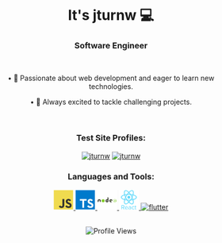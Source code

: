 <h1 align="center" style="color: "#32a852";">It's jturnw 💻</h1>
<h3 align="center">Software Engineer</h3>

<br>
<div align="center">
  <p>• 🌱 Passionate about web development and eager to learn new technologies.</p>
  <p>• 🚀 Always excited to tackle challenging projects.</p>
</div>

<br>

<h3 align="center">Test Site Profiles:</h3>
<p align="center">
  <a href="https://www.leetcode.com/jturnw" target="blank"><img align="center" src="https://www.svgrepo.com/show/306328/leetcode.svg" alt="jturnw" height="32" width="32" /></a>  
  <a href="https://www.codewars.com/users/jturnw" target="blank"><img align="center" src="https://www.codewars.com/users/jturnw/badges/micro" alt="jturnw" /></a>
</p>

<h3 align="center">Languages and Tools:</h3>
<p align="center"> <a href="https://developer.mozilla.org/en-US/docs/Web/JavaScript" target="_blank" rel="noreferrer"> <img src="https://raw.githubusercontent.com/devicons/devicon/master/icons/javascript/javascript-original.svg" alt="javascript" width="40" height="40"/> </a> <a href="https://www.typescriptlang.org/" target="_blank" rel="noreferrer"> <img src="https://raw.githubusercontent.com/devicons/devicon/master/icons/typescript/typescript-original.svg" alt="typescript" width="40" height="40"/> </a> <a href="https://nodejs.org" target="_blank" rel="noreferrer"> <img src="https://raw.githubusercontent.com/devicons/devicon/master/icons/nodejs/nodejs-original-wordmark.svg" alt="nodejs" width="40" height="40"/> </a> <a href="https://reactjs.org/" target="_blank" rel="noreferrer"> <img src="https://raw.githubusercontent.com/devicons/devicon/master/icons/react/react-original-wordmark.svg" alt="react" width="40" height="40"/> </a> <a href="https://flutter.dev" target="_blank" rel="noreferrer"> <img src="https://www.vectorlogo.zone/logos/flutterio/flutterio-icon.svg" alt="flutter" width="40" height="40"/> </a></p>

<br>

<div align="center">
  <img src="https://komarev.com/ghpvc/?username=jturnw&color=ab621a" alt="Profile Views">
</div>


